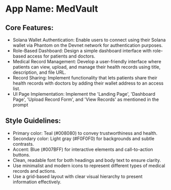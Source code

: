 # **App Name**: MedVault

## Core Features:

- Solana Wallet Authentication: Enable users to connect using their Solana wallet via Phantom on the Devnet network for authentication purposes.
- Role-Based Dashboard: Design a simple dashboard interface with role-based access for patients and doctors.
- Medical Record Management: Develop a user-friendly interface where patients can view, upload, and manage their health records using title, description, and file URL.
- Record Sharing: Implement functionality that lets patients share their health records with doctors by adding their wallet address to an access list.
- UI Page Implementation: Implement the 'Landing Page', 'Dashboard Page', 'Upload Record Form', and 'View Records' as mentioned in the prompt

## Style Guidelines:

- Primary color: Teal (#008080) to convey trustworthiness and health.
- Secondary color: Light gray (#F0F0F0) for backgrounds and subtle contrasts.
- Accent: Blue (#007BFF) for interactive elements and call-to-action buttons.
- Clean, readable font for both headings and body text to ensure clarity.
- Use minimalist and modern icons to represent different types of medical records and actions.
- Use a grid-based layout with clear visual hierarchy to present information effectively.